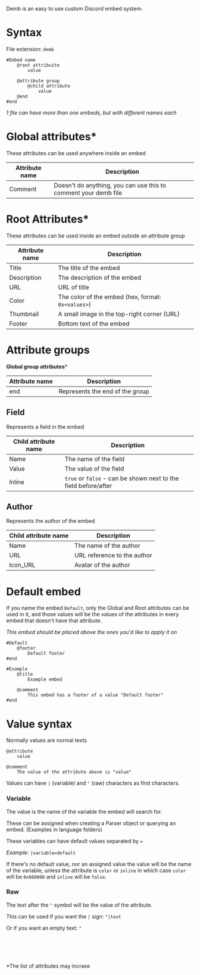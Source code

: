 Demb is an easy to use custom Discord embed system.

# Syntax

File extension: `demb`

```
#Embed name
	@root attribuite
		value
		
	@attribute group
		@child attribute
			value
	@end
#end
```

*1 file can have more than one embeds, but with different names each*

# Global attributes*

These attributes can be used anywhere inside an embed

| Attribute name | Description |
|-|-|
|Comment|Doesn't do anything, you can use this to comment your demb file|

# Root Attributes*

These attributes can be used inside an embed outside an attribute group

| Attribute name | Description |
|-|-|
|Title|The title of the embed|
|Description|The description of the embed|
|URL|URL of title|
|Color|The color of the embed (hex, format: `0x<values>`)|
|Thumbnail|A small image in the top-right corner (URL)|
|Footer|Bottom text of the embed|

# Attribute groups

__Global group attributes__*

| Attribute name | Description |
|-|-|
| end | Represents the end of the group |

## Field

Represents a field in the embed

| Child attribute name | Description |
|-|-|
| Name | The name of the field |
| Value | The value of the field |
| Inline | `true` or `false` - can be shown next to the field before/after |

## Author

Represents the author of the embed

| Child attribute name | Description |
|-|-|
| Name | The name of the author |
| URL | URL reference to the author |
| Icon_URL | Avatar of the author |

# Default embed

If you name the embed `Default`, only the Global and Root attributes can be used in it, and those values will be the values of the attributes in every embed that doesn't have that attribute.

*This embed should be placed above the ones you'd like to apply it on*

```
#Default
	@footer
		Default footer
#end

#Example
	@title
		Example embed
	
	@comment
		This embed has a footer of a value "Default footer"
#end
```

# Value syntax

Normally values are normal texts

```
@attribute
	value

@comment
	The value of the attribute above is "value"
```

Values can have `|` (variable) and `"` (raw) characters as first characters.

### Variable

The value is the name of the variable the embed will search for.

These can be assigned when creating a Parser object or querying an embed. (Examples in language folders)

These variables can have default values separated by `=`

*Example*:
`|variable=default`

If there's no default value, nor an assigned value the value will be the name of the variable, unless the attribute is `color` or `inline` in which case `color` will be `0x000000` and `inline` will be `false`.

### Raw

The text after the `"` symbol will be the value of the attribute.

This can be used if you want the `|` sign: `"|text`

Or if you want an empty text: `"`
<br>
<br>
<br>
<br>
<br>
<br>
*The list of attributes may incrase
